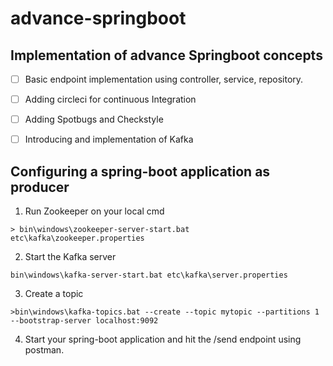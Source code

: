 # advance-springboot
## Implementation of advance Springboot concepts
- [ ] Basic endpoint implementation using controller, service, repository.
- [ ] Adding circleci for continuous Integration
- [ ] Adding Spotbugs and Checkstyle
- [ ] Introducing and implementation of Kafka
      

## Configuring a spring-boot application as producer
1) Run Zookeeper on your local cmd 
~~~ 
> bin\windows\zookeeper-server-start.bat etc\kafka\zookeeper.properties
~~~
2) Start the Kafka server 
~~~
bin\windows\kafka-server-start.bat etc\kafka\server.properties
~~~
3) Create a topic 
~~~
>bin\windows\kafka-topics.bat --create --topic mytopic --partitions 1 --bootstrap-server localhost:9092
~~~
4) Start your spring-boot application and hit the /send endpoint using postman.
